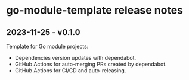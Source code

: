 # go-module-template release notes

## 2023-11-25 - v0.1.0

Template for Go module projects:
- Dependencies version updates with dependabot.
- GitHub Actions for auto-merging PRs created by dependabot.
- GitHub Actions for CI/CD and auto-releasing.
